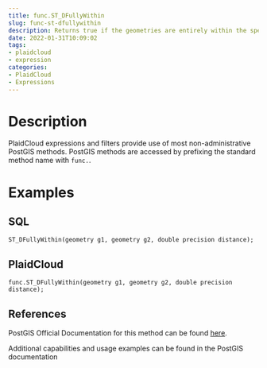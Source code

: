 ```yaml
---
title: func.ST_DFullyWithin
slug: func-st-dfullywithin
description: Returns true if the geometries are entirely within the specified distance of one another
date: 2022-01-31T10:09:02
tags:
- plaidcloud
- expression
categories:
- PlaidCloud
- Expressions
---
```



# Description


PlaidCloud expressions and filters provide use of most non-administrative PostGIS methods. PostGIS methods are accessed by prefixing the standard method name with `func.`.



# Examples


## SQL



```
ST_DFullyWithin(geometry g1, geometry g2, double precision distance);
```


## PlaidCloud



```
func.ST_DFullyWithin(geometry g1, geometry g2, double precision distance);
```


## References


PostGIS Official Documentation for this method can be found [here](https://postgis.net/docs/manual-3.1/ST_DFullyWithin.html).



Additional capabilities and usage examples can be found in the PostGIS documentation

